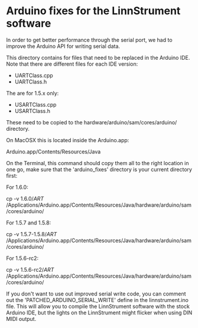 Arduino fixes for the LinnStrument software
===========================================

In order to get better performance through the serial port, we had to improve
the Arduino API for writing serial data.

This directory contains for files that need to be replaced in the
Arduino IDE. Note that there are different files for each IDE version:

 * UARTClass.cpp
 * UARTClass.h

The are for 1.5.x only:

 * USARTClass.cpp
 * USARTClass.h

These need to be copied to the hardware/arduino/sam/cores/arduino/ directory.

On MacOSX this is located inside the Arduino.app:

  Arduino.app/Contents/Resources/Java

On the Terminal, this command should copy them all to the right location in
one go, make sure that the 'arduino_fixes' directory is your current directory
first:

For 1.6.0:

  cp -v 1.6.0/*ART* /Applications/Arduino.app/Contents/Resources/Java/hardware/arduino/sam/cores/arduino/

For 1.5.7 and 1.5.8:

  cp -v 1.5.7-1.5.8/*ART* /Applications/Arduino.app/Contents/Resources/Java/hardware/arduino/sam/cores/arduino/

For 1.5.6-rc2:

  cp -v 1.5.6-rc2/*ART* /Applications/Arduino.app/Contents/Resources/Java/hardware/arduino/sam/cores/arduino/

If you don't want to use out improved serial write code, you can comment out
the 'PATCHED_ARDUINO_SERIAL_WRITE' define in the linnstrument.ino file. This
will allow you to compile the LinnStrument software with the stock Arduino
IDE, but the lights on the LinnStrument might flicker when using DIN MIDI
output.